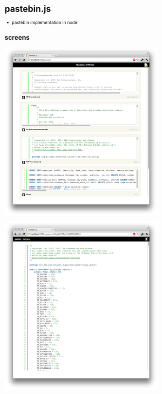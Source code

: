 # pastebin.js

- pastebin implementation in node

## screens

![main](https://github.com/gaving/pastebin.js/raw/master/site/1.png)

![view](https://github.com/gaving/pastebin.js/raw/master/site/2.png)
